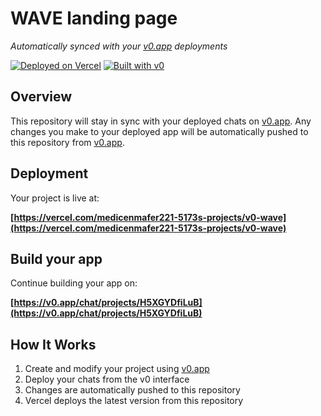 # WAVE landing page

*Automatically synced with your [v0.app](https://v0.app) deployments*

[![Deployed on Vercel](https://img.shields.io/badge/Deployed%20on-Vercel-black?style=for-the-badge&logo=vercel)](https://vercel.com/medicenmafer221-5173s-projects/v0-wave)
[![Built with v0](https://img.shields.io/badge/Built%20with-v0.app-black?style=for-the-badge)](https://v0.app/chat/projects/H5XGYDfiLuB)

## Overview

This repository will stay in sync with your deployed chats on [v0.app](https://v0.app).
Any changes you make to your deployed app will be automatically pushed to this repository from [v0.app](https://v0.app).

## Deployment

Your project is live at:

**[https://vercel.com/medicenmafer221-5173s-projects/v0-wave](https://vercel.com/medicenmafer221-5173s-projects/v0-wave)**

## Build your app

Continue building your app on:

**[https://v0.app/chat/projects/H5XGYDfiLuB](https://v0.app/chat/projects/H5XGYDfiLuB)**

## How It Works

1. Create and modify your project using [v0.app](https://v0.app)
2. Deploy your chats from the v0 interface
3. Changes are automatically pushed to this repository
4. Vercel deploys the latest version from this repository